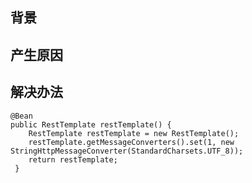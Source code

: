 ## 背景 ##




## 产生原因 ##




## 解决办法 ##

    @Bean
	public RestTemplate restTemplate() {
	    RestTemplate restTemplate = new RestTemplate();
	    restTemplate.getMessageConverters().set(1, new StringHttpMessageConverter(StandardCharsets.UTF_8));
	    return restTemplate;
	 }


